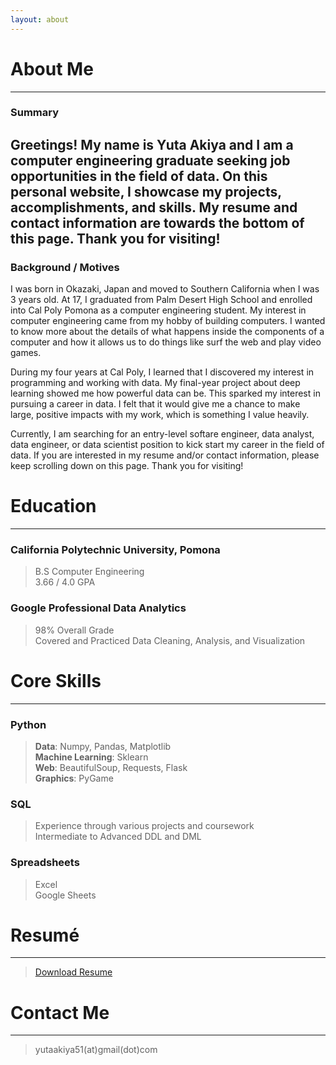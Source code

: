 ```yaml
---
layout: about 
---
```


# About Me
---
### Summary 
Greetings! My name is Yuta Akiya and I am a computer engineering graduate seeking job opportunities in the field of data. 
On this personal website, I showcase my projects, accomplishments, and skills. My resume and contact information are towards the bottom of this page. Thank you for visiting!
---  

### Background / Motives
I was born in Okazaki, Japan and moved to Southern California when I was 3 years old. At 17, I graduated from Palm Desert High School and enrolled into Cal Poly Pomona as a computer engineering student. My interest in computer engineering came from my hobby of building computers. I wanted to know more about the details of what happens inside the components of a computer and how it allows us to do things like surf the web and play video games.  


During my four years at Cal Poly, I learned that I discovered my interest in programming and working with data. My final-year project about deep learning showed me how powerful data can be. This sparked my interest in pursuing a career in data. I felt that it would give me a chance to make large, positive impacts with my work, which is something I value heavily. 


Currently, I am searching for an entry-level softare engineer, data analyst, data engineer, or data scientist position to kick start my career in the field of data. If you are interested in my resume and/or contact information, please keep scrolling down on this page. Thank you for visiting!


# Education
---
### California Polytechnic University, Pomona
> B.S Computer Engineering  
> 3.66 / 4.0 GPA  


### Google Professional Data Analytics
> 98% Overall Grade  
> Covered and Practiced Data Cleaning, Analysis, and Visualization


# Core Skills  
---
### Python
> **Data**: Numpy, Pandas, Matplotlib  
> **Machine Learning**: Sklearn  
> **Web**: BeautifulSoup, Requests, Flask  
> **Graphics**: PyGame  


### SQL
> Experience through various projects and coursework  
> Intermediate to Advanced DDL and DML


### Spreadsheets
> Excel  
> Google Sheets


# Resumé
---
> <a href="" download>Download Resume</a>


# Contact Me 
---
> yutaakiya51(at)gmail(dot)com
